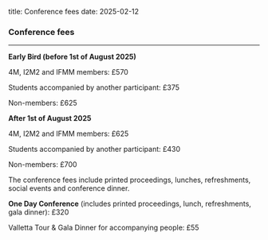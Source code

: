 title: Conference fees
date: 2025-02-12
 
### Conference fees



<hr />

<strong>Early Bird (before 1st of August 2025)</strong>

4M, I2M2 and IFMM members: £570

Students accompanied by another participant: £375

Non-members: £625

<strong>After 1st of August 2025</strong>

4M, I2M2 and IFMM members: £625

Students accompanied by another participant: £430

Non-members: £700


The conference fees include printed proceedings, lunches, refreshments, social events and conference dinner.

<strong> One Day Conference</strong> (includes printed proceedings, lunch, refreshments, gala dinner): £320

Valletta Tour & Gala Dinner for accompanying people: £55


